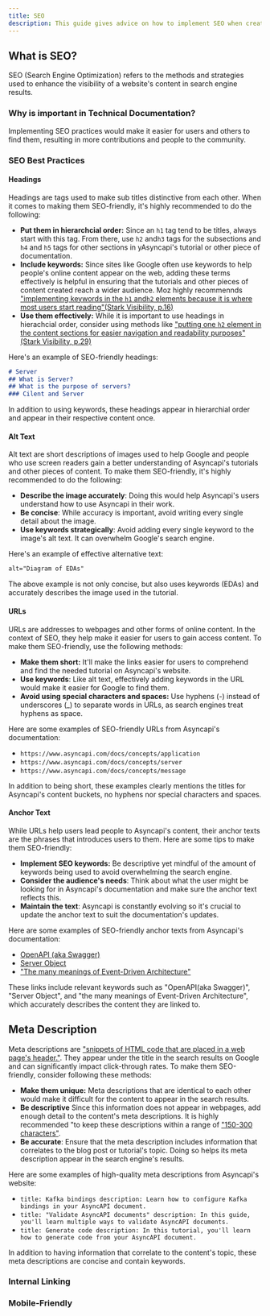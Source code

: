 ```yaml
---
title: SEO
description: This guide gives advice on how to implement SEO when creating tutorials and other forms of content for Asyncapi.
---
```


## What is SEO?

SEO (Search Engine Optimization) refers to the methods and strategies used to enhance the visibility of a website's content in search engine results.

### Why is important in Technical Documentation?

Implementing SEO practices would make it easier for users and others to find them, resulting in more contributions and people to the community.  

### SEO Best Practices  

#### Headings

Headings are tags used to make sub titles distinctive from each other. When it comes to making them SEO-friendly, it's highly recommended to do the following:

- **Put them in hierarchcial order:** Since an `h1` tag tend to be titles, always start with this tag. From there, use `h2` and`h3` tags for the subsections and `h4` and `h5` tags for other sections in yAsyncapi's tutorial or other piece of documentation.
- **Include keywords:** Since sites like Google often use keywords to help people's online content appear on the web, adding these terms effectively is helpful in ensuring that the tutorials and other pieces of content created reach a wider audience. Moz highly recommennds ["implementing keywords in the `h1` and`h2` elements because it is where most users start reading"(Stark Visibility, p.16)](https://starkvisibility.com/wp-content/uploads/2022/04/SEO-Copywriting-101-eBook.pdf)  
- **Use them effectively:** While it is important to use headings in hierachcial order, consider using methods like ["putting one `h2` element in the content sections for easier navigation and readability purposes"(Stark Visibility, p.29)](https://starkvisibility.com/wp-content/uploads/2022/04/SEO-Copywriting-101-eBook.pdf)

Here's an example of SEO-friendly headings:

```md
# Server 
## What is Server?
## What is the purpose of servers?
### Cilent and Server
```

In addition to using keywords, these headings appear in hierarchial order and appear in their respective content once.

#### Alt Text

Alt text are short descriptions of images used to help Google and people who use screen readers gain a better understanding of Asyncapi's tutorials and other pieces of content. To make them SEO-friendly, it's highly recommended to do the following:

- **Describe the image accurately**:  Doing this would help Asyncapi's users understand how to use Asyncapi in their work.
- **Be concise**: While accuracy is important, avoid writing every single detail about the image.
- **Use keywords strategically**: Avoid adding every single keyword to the image's alt text. It can overwhelm Google's search engine.

Here's an example of effective alternative text:

```html
alt="Diagram of EDAs"
```

The above example is not only concise, but also uses keywords (EDAs) and accurately describes the image used in the tutorial.

#### URLs

URLs are addresses to webpages and other forms of online content. In the context of SEO, they help make it easier for users to gain access content. To make them SEO-friendly, use the following methods:

- **Make them short:** It'll make the links easier for users to comprehend and find the needed tutorial on Asyncapi's website.
- **Use keywords**: Like alt text, effectively adding keywords in the URL would make it easier for Google to find them.
- **Avoid using special characters and spaces:** Use hyphens (-) instead of underscores (_) to separate words in URLs, as search engines treat hyphens as space.

Here are some examples of SEO-friendly URLs from Asyncapi's documentation:

- `https://www.asyncapi.com/docs/concepts/application`
- `https://www.asyncapi.com/docs/concepts/server`
- `https://www.asyncapi.com/docs/concepts/message`

In addition to being short, these examples clearly mentions the titles for Asyncapi's content buckets, no hyphens nor special characters and spaces.

#### Anchor Text

While URLs help users lead people to Asyncapi's content, their anchor texts are the phrases that introduces users to them. Here are some tips to make them SEO-friendly:

- **Implement SEO keywords:**  Be descriptive yet mindful of the amount of keywords being used to avoid overwhelming the search engine.
- **Consider the audience's needs**:  Think about what the user might be looking for in Asyncapi's documentation and make sure the anchor text reflects this.
- **Maintain the text**: Asyncapi is constantly evolving so it's crucial to update the anchor text to suit the documentation's updates.

Here are some examples of SEO-friendly anchor texts from Asyncapi's documentation:

- [OpenAPI (aka Swagger)](https://github.com/OAI/OpenAPI-Specification)
- [Server Object](https://www.asyncapi.com/docs/reference/specification/latest#serverobject)
- ["The many meanings of Event-Driven Architecture"](https://www.youtube.com/watch?v=STKCRSUsyP0)

These links include relevant keywords such as "OpenAPI(aka Swagger)", "Server Object", and "the many meanings of Event-Driven Architecture", which accurately describes the content they are linked to.

## Meta Description

Meta descriptions are ["snippets of HTML code that are placed in a web page's header."](https://www.techtarget.com/whatis/definition/meta-description-tag). They appear under the title in the search results on Google and can significantly impact click-through rates. To make them SEO-friendly, consider following these methods:

- **Make them unique:** Meta descriptions that are identical to each other would make it difficult for the content to appear in the search results.
- **Be descriptive** Since this information does not appear in webpages, add enough detail to the content's meta descriptions. It is highly recommended "to keep these descriptions within a range of ["150-300 characters"](https://docs.readthedocs.io/en/stable/guides/technical-docs-seo-guide.html).
- **Be accurate**: Ensure that the meta description includes information that correlates to the blog post or tutorial's topic. Doing so helps its meta description appear in the search engine's results.

Here are some examples of high-quality meta descriptions from Asyncapi's website:

- `title: Kafka bindings
description: Learn how to configure Kafka bindings in your AsyncAPI document.`
- `title: "Validate AsyncAPI documents"
description: In this guide, you'll learn multiple ways to validate AsyncAPI documents.`
- `title: Generate code
description: In this tutorial, you'll learn how to generate code from your AsyncAPI document.`

In addition to having information that correlate to the content's topic, these meta descriptions are concise and contain keywords.

### Internal Linking
<!-- add tips here -->

### Mobile-Friendly
<!-- add tips here -->